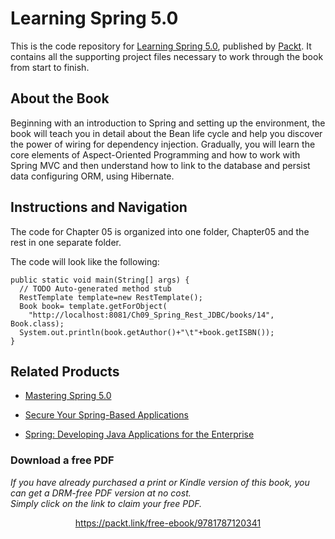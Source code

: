 # Learning Spring 5.0
This is the code repository for [Learning Spring 5.0](https://www.packtpub.com/application-development/learning-spring-50?utm_source=github&utm_medium=repository&utm_content=9781787120341), published by [Packt](https://www.packtpub.com/?utm_source=github). It contains all the supporting project files necessary to work through the book from start to finish.

## About the Book
Beginning with an introduction to Spring and setting up the environment, the book will teach you in detail about the Bean life cycle and help you discover the power of wiring for dependency injection. Gradually, you will learn the core elements of Aspect-Oriented Programming and how to work with Spring MVC and then understand how to link to the database and persist data configuring ORM, using Hibernate.

## Instructions and Navigation
The code for Chapter 05 is organized into one folder, Chapter05 and the rest in one separate folder.

The code will look like the following:

```
public static void main(String[] args) {
  // TODO Auto-generated method stub
  RestTemplate template=new RestTemplate();
  Book book= template.getForObject(
    "http://localhost:8081/Ch09_Spring_Rest_JDBC/books/14", Book.class);
  System.out.println(book.getAuthor()+"\t"+book.getISBN());
}
```
 
 ## Related Products
* [Mastering Spring 5.0](https://www.packtpub.com/application-development/mastering-spring-50?utm_source=github&utm_medium=repository&utm_content=9781787123175)

* [Secure Your Spring-Based Applications](https://www.packtpub.com/application-development/secure-your-spring-based-applications-video?utm_source=github&utm_medium=repository&utm_content=9781787289123)

* [Spring: Developing Java Applications for the Enterprise](https://www.packtpub.com/web-development/spring-developing-java-applications-enterprise?utm_source=github&utm_medium=repository&utm_content=9781787127555)

### Download a free PDF

 <i>If you have already purchased a print or Kindle version of this book, you can get a DRM-free PDF version at no cost.<br>Simply click on the link to claim your free PDF.</i>
<p align="center"> <a href="https://packt.link/free-ebook/9781787120341">https://packt.link/free-ebook/9781787120341 </a> </p>